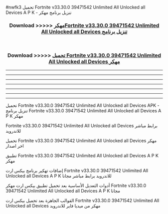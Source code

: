 #nwfk3 تحميل Fortnite v33.30.0 39471542 Unlimited All Unlocked all Devices  A P K - تنزيل برنامج مهكر



<div align="center">
<h3>Download >>>>> <a href="https://runaway1.web.app/?sq=Fortnite v33.30.0 39471542 Unlimited All Unlocked all Devices ">مهكرFortnite v33.30.0 39471542 Unlimited All Unlocked all Devices  تنزيل برنامج</a></h3><br>

<h3>Download >>>>> <a href="https://runaway1.web.app/?sq=Fortnite v33.30.0 39471542 Unlimited All Unlocked all Devices ">تحميل Fortnite v33.30.0 39471542 Unlimited All Unlocked all Devices  مهكر</a></h3>
</div>


----------------------------------------------------------

----------------------------------------------------------

----------------------------------------------------------

----------------------------------------------------------

----------------------------------------------------------

----------------------------------------------------------

----------------------------------------------------------

تحميل Fortnite v33.30.0 39471542 Unlimited All Unlocked all Devices  APK - تنزيل برنامج Fortnite v33.30.0 39471542 Unlimited All Unlocked all Devices  A P K مهكر

Fortnite v33.30.0 39471542 Unlimited All Unlocked all Devices  برابط مباشر للاندرويد

تحميل Fortnite v33.30.0 39471542 Unlimited All Unlocked all Devices  مهكر اخر اصدار

تطبيق Fortnite v33.30.0 39471542 Unlimited All Unlocked all Devices  A P K مهكر

إضافات تهكير برنامج بيكس ارت Fortnite v33.30.0 39471542 Unlimited All Unlocked all Devices  A P K للاندرويد برابط مباشر مجانا

أدوات التعديل الأساسية بعد تحميل تطبيق بيكس ارت مهكر Fortnite v33.30.0 39471542 Unlimited All Unlocked all Devices  A P K مجانا

القوالب الجاهزة بعد تحميل بيكس ارت Fortnite v33.30.0 39471542 Unlimited All Unlocked all Devices  مهكر من ميديا فاير للاندرويد


